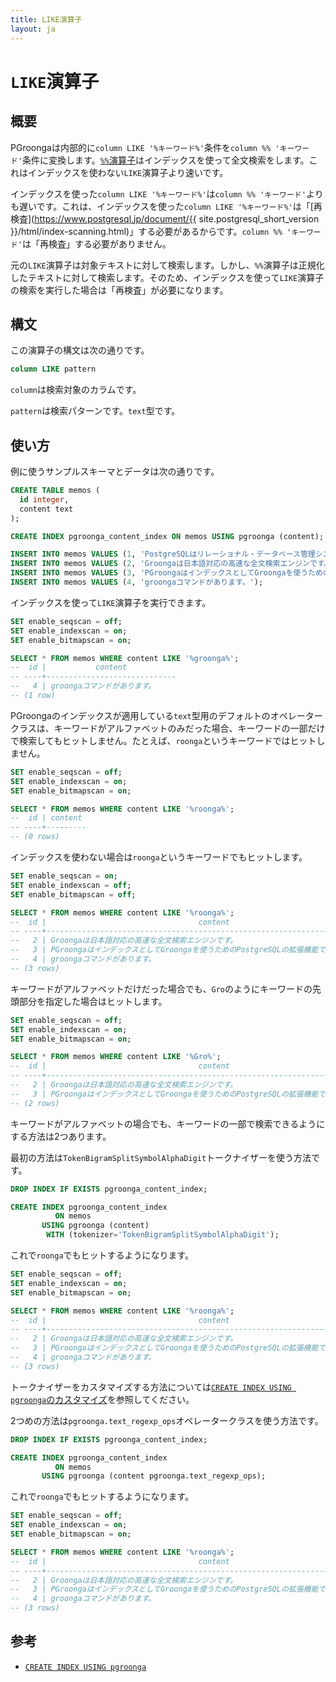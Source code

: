 ```yaml
---
title: LIKE演算子
layout: ja
---
```


# `LIKE`演算子

## 概要

PGroongaは内部的に`column LIKE '%キーワード%'`条件を`column %% 'キーワード'`条件に変換します。[`%%`演算子](match.html)はインデックスを使って全文検索をします。これはインデックスを使わない`LIKE`演算子より速いです。

インデックスを使った`column LIKE '%キーワード%'`は`column %% 'キーワード'`よりも遅いです。これは、インデックスを使った`column LIKE '%キーワード%'`は「[再検査](https://www.postgresql.jp/document/{{ site.postgresql_short_version }}/html/index-scanning.html)」する必要があるからです。`column %% 'キーワード'`は「再検査」する必要がありません。

元の`LIKE`演算子は対象テキストに対して検索します。しかし、`%%`演算子は正規化したテキストに対して検索します。そのため、インデックスを使って`LIKE`演算子の検索を実行した場合は「再検査」が必要になります。


## 構文

この演算子の構文は次の通りです。

```sql
column LIKE pattern
```

`column`は検索対象のカラムです。

`pattern`は検索パターンです。`text`型です。

## 使い方

例に使うサンプルスキーマとデータは次の通りです。

```sql
CREATE TABLE memos (
  id integer,
  content text
);

CREATE INDEX pgroonga_content_index ON memos USING pgroonga (content);
```

```sql
INSERT INTO memos VALUES (1, 'PostgreSQLはリレーショナル・データベース管理システムです。');
INSERT INTO memos VALUES (2, 'Groongaは日本語対応の高速な全文検索エンジンです。');
INSERT INTO memos VALUES (3, 'PGroongaはインデックスとしてGroongaを使うためのPostgreSQLの拡張機能です。');
INSERT INTO memos VALUES (4, 'groongaコマンドがあります。');
```

インデックスを使って`LIKE`演算子を実行できます。

```sql
SET enable_seqscan = off;
SET enable_indexscan = on;
SET enable_bitmapscan = on;

SELECT * FROM memos WHERE content LIKE '%groonga%';
--  id |           content           
-- ----+-----------------------------
--   4 | groongaコマンドがあります。
-- (1 row)
```

PGroongaのインデックスが適用している`text`型用のデフォルトのオペレータークラスは、キーワードがアルファベットのみだった場合、キーワードの一部だけで検索してもヒットしません。たとえば、`roonga`というキーワードではヒットしません。

```sql
SET enable_seqscan = off;
SET enable_indexscan = on;
SET enable_bitmapscan = on;

SELECT * FROM memos WHERE content LIKE '%roonga%';
--  id | content 
-- ----+---------
-- (0 rows)
```

インデックスを使わない場合は`roonga`というキーワードでもヒットします。

```sql
SET enable_seqscan = on;
SET enable_indexscan = off;
SET enable_bitmapscan = off;

SELECT * FROM memos WHERE content LIKE '%roonga%';
--  id |                                  content                                  
-- ----+---------------------------------------------------------------------------
--   2 | Groongaは日本語対応の高速な全文検索エンジンです。
--   3 | PGroongaはインデックスとしてGroongaを使うためのPostgreSQLの拡張機能です。
--   4 | groongaコマンドがあります。
-- (3 rows)
```

キーワードがアルファベットだけだった場合でも、`Gro`のようにキーワードの先頭部分を指定した場合はヒットします。

```sql
SET enable_seqscan = off;
SET enable_indexscan = on;
SET enable_bitmapscan = on;

SELECT * FROM memos WHERE content LIKE '%Gro%';
--  id |                                  content                                  
-- ----+---------------------------------------------------------------------------
--   2 | Groongaは日本語対応の高速な全文検索エンジンです。
--   3 | PGroongaはインデックスとしてGroongaを使うためのPostgreSQLの拡張機能です。
-- (2 rows)
```

キーワードがアルファベットの場合でも、キーワードの一部で検索できるようにする方法は2つあります。

最初の方法は`TokenBigramSplitSymbolAlphaDigit`トークナイザーを使う方法です。

```sql
DROP INDEX IF EXISTS pgroonga_content_index;

CREATE INDEX pgroonga_content_index
          ON memos
       USING pgroonga (content)
        WITH (tokenizer='TokenBigramSplitSymbolAlphaDigit');
```

これで`roonga`でもヒットするようになります。

```sql
SET enable_seqscan = off;
SET enable_indexscan = on;
SET enable_bitmapscan = on;

SELECT * FROM memos WHERE content LIKE '%roonga%';
--  id |                                  content                                  
-- ----+---------------------------------------------------------------------------
--   2 | Groongaは日本語対応の高速な全文検索エンジンです。
--   3 | PGroongaはインデックスとしてGroongaを使うためのPostgreSQLの拡張機能です。
--   4 | groongaコマンドがあります。
-- (3 rows)
```

トークナイザーをカスタマイズする方法については[`CREATE INDEX USING pgroonga`のカスタマイズ](../create-index-using-pgroonga.html#customization)を参照してください。

2つめの方法は`pgroonga.text_regexp_ops`オペレータークラスを使う方法です。

```sql
DROP INDEX IF EXISTS pgroonga_content_index;

CREATE INDEX pgroonga_content_index
          ON memos
       USING pgroonga (content pgroonga.text_regexp_ops);
```

これで`roonga`でもヒットするようになります。

```sql
SET enable_seqscan = off;
SET enable_indexscan = on;
SET enable_bitmapscan = on;

SELECT * FROM memos WHERE content LIKE '%roonga%';
--  id |                                  content                                  
-- ----+---------------------------------------------------------------------------
--   2 | Groongaは日本語対応の高速な全文検索エンジンです。
--   3 | PGroongaはインデックスとしてGroongaを使うためのPostgreSQLの拡張機能です。
--   4 | groongaコマンドがあります。
-- (3 rows)
```

## 参考

  * [`CREATE INDEX USING pgroonga`](../create-index-using-pgroonga.html)

